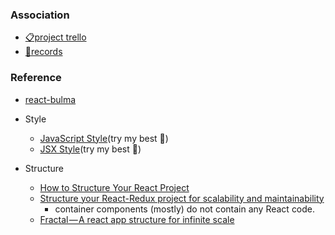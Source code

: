 ### Association

- [📋project trello](https://trello.com/b/8AHQFOhN/)
- [📝records](https://github.com/wuzhenquan/thing/tree/master/record)

### Reference

- [react-bulma](https://github.com/kulakowka/react-bulma)

- Style
  - [JavaScript Style](https://github.com/airbnb/javascript)(try my best 🙊)
  - [JSX Style](https://github.com/airbnb/javascript/tree/master/react#ismounted)(try my best 🙊)
- Structure
  - [How to Structure Your React Project](https://daveceddia.com/react-project-structure/)
  - [Structure your React-Redux project for scalability and maintainability](https://levelup.gitconnected.com/structure-your-react-redux-project-for-scalability-and-maintainability-618ad82e32b7)
      - container components (mostly) do not contain any React code.
  - [Fractal — A react app structure for infinite scale](https://hackernoon.com/fractal-a-react-app-structure-for-infinite-scale-4dab943092af)
